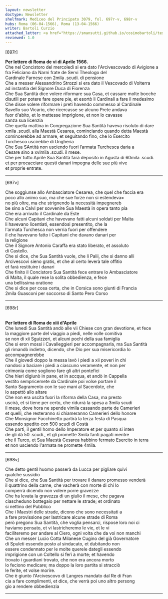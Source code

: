 ```yaml
---
layout: newsletter
doctype: Newsletter
shelfmark: Mediceo del Principato 3079, fol. 697r-v, 698r-v
hubs: Roma (06-04-1566), Roma (13-04-1566)
writer: Bartoli Curzio
attached_letter: <a href="https://smansutti.github.io/cosimobartoli/texts/2978_023/">2978_023</a>
reviewed: 1.0
---
```


[697r]  
  
  
<strong>Per lettere di Roma de vi di Aprile 1566.</strong>  
Che nel Concistoro del mercoledì si era dato l'Arcivescovado di Avigione a  
fra Feliciano da Narni frate de Servi Theologo del  
Cardinale Farnese con 2mila .scudi. di pensione  
Che a messer Alessandrino Strozzi si era dato il Vescovado di Volterra  
ad instantia del Signore Duca di Fiorenza  
Che Sua Santità dice volere riformare sua Casa, et cassare molte bocche  
disutili per potere fare opere pie, et esortò li Cardinali a fare il medesimo  
Che disse volere riformare i preti havendo commesso al Cardinale  
Savello suo Vicario, che ricercasse se alcuno Prete andava  
fuor d'abito, et lo mettesse imprigione, et non lo cavasse  
sanza sua licenzia  
Che quella mattina in Congregazione Sua Santità haveva risoluto di dare  
xmila .scudi. alla Maestà Cesarea, cominciando quando detta Maestà  
comincerebbe ad armare, et seguitando fino, che lo Esercito  
Turchesco uscirebbe di Ungheria  
Che Sua SAntità non usciendo fuori l’armata Turchesca daria a  
Cesare sino a xvimila .scudi. il mese.  
Che per tutto Aprile Sua Santità farà deposito in Agusta di 60mila .scudi.  
et per procacciare questi danari impegna delle sue più vive  
et proprie entrate.  
  
---  

[697v]  
  
  
Che soggiunse allo Ambasciatore Cesarea, che quel che faccia era  
poco allo animo suo, ma che sue forze non si estendeva=  
no più oltre, ma che strignendo la necessità impegnereb  
be sino a Calvi per sovvenire Sua Maestà in opera tanto pia  
Che era arrivato il Cardinale da Este  
Che alcuni Capitani che havevano fatti alcuni soldati per Malta  
li havevano licentiati, essendosi presentito, che la  
l'armata Turchesca non verria fuori per offendere  
il che havevano fatto i Capitani che davano danari per  
la religione  
Che il Signore Antonio Caraffa era stato liberato, et assoluto  
di Castello.  
Che si dice, che Sua Santità vuole, che li Palii, che si danno alli  
Arcivescovi sieno gratis, et che al certo leverà tale offitio  
et farà restituire i danari  
Che finito il Concistoro Sua Santità fece entrare lo Ambasciatore  
di Malta, il quale rese la solita obbedienza, e fece  
una bellissima oratione  
Che si dice per cosa certa, che in Corsica sono giunti di Francia  
2mila Guasconi per soccorso di Santo Pero Corso  
  
---  

[698r]  
  
  
<br/><strong>Per lettere di Roma de xiii d'Aprile</strong>  
Che lunedì Sua Santità andò alle vii Chiese con gran devotione, et fece  
la maggiore parte del viaggio a piedi, nelle volle comitiva  
se non di xii Sguizzeri, et alcuni pochi della sua famiglia  
Che si eron mossi i Cavalleggieri per accompagnarla, ma Sua Santità  
gli rimandò indietro, dicendo, che Dio per sua misericordia lo  
accompagnerebbe  
Che il giovedì doppo la messa lavò i piedi a xii poveri in chi  
nandosi a baciare i piedi a ciascuno veramente, et non per  
cirimonia come sogliono fare gli altri pontefici  
Che hieri digiunò in pane, et in accqua, et andò in Cappella  
vestito sempricemete da Cardinale poi volse portare il  
Santo Sagramento con le sue mani al Sacerdote, che  
lo aspettò allo altare  
Che non era uscita fuori la riforma della Casa, ma presto  
uscirà, et si tiene per certo, che ridurrà la spesa a 3mila scudi  
il mese, dove hora ne spende vimila cassando parte de Camerieri  
et quelli, che resteranno si chiameranno Camerieri dello honore  
Che Monsignor Facchinetto partirà la terza festa di Pasqua  
essendo spedito con 500 scudi di Costà  
Che partì, il gentil homo dello Imperatore et per quanto si inten  
de gli dà 50 .scudi., et gli promette 3mila fanti pagati mentre  
che il Turco, et Sua Maestà Cesarea habbino fermato Esercito in terra  
et non usciendo l'armata ne promette 4mila.  
  
---  

[698v]  
  
  
Che detto gentil huomo passerà da Lucca per pigliare quivi  
qualche sussidio  
Che si dice, che Sua Santità per trovare il danaro promesso venderà  
il quattrino della carne, che vacherà con morte di chi lo  
comperrà dicendo non volere porre gravezze  
Che ha levata la gravezza di un giulio il mese, che pagava  
ciascheduno bottegaio per nettare le strade; et ordinato  
si nettino del Pubblico  
Che i Maestri delle strade, dicono che sono necessitati a  
a fare provissione per lastricare alcune strade di Roma  
però pregono Sua Santità, che voglia pensarci, rispose loro noi ci  
haviamo pensato, et vi lastricheremo le vie, et le vi  
faciliteremo per andare al Ciero, ogni volta che da voi non manchi  
Che un messer Lucio Cotta Milanese Cugino del già Governatore  
di Spuleti essendo posto al sindacato, et dubitando non  
essere condennato per le molte querele dategli essendo  
imprigione con un Coltello si ferì a morte; et havendo  
trovato i guardiani trovato, che non era ancora morto  
lo feciono medicare; ma doppo la loro partita si stracciò  
le ferite, et volse morire.  
Che è giunto l'Arcivescovo di Langres mandato dal Re di Fran  
cia a fare complimenti, et dice, che verrà poi uno altro persong  
gio a rendere obbedienzia  
  
---  


